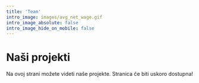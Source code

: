 ```yaml
---
title: 'Team'
intro_image: images/avg_net_wage.gif
intro_image_absolute: false
intro_image_hide_on_mobile: false
---
```


# Naši projekti

Na ovoj strani možete videti naše projekte. Stranica će biti uskoro dostupna!
